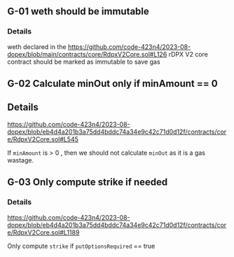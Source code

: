 ## G-01 weth should be immutable

### Details
weth declared in the https://github.com/code-423n4/2023-08-dopex/blob/main/contracts/core/RdpxV2Core.sol#L126 rDPX V2 core contract should be marked as immutable to save gas

## G-02 Calculate minOut only if minAmount == 0 

## Details 
https://github.com/code-423n4/2023-08-dopex/blob/eb4d4a201b3a75dd4bddc74a34e9c42c71d0d12f/contracts/core/RdpxV2Core.sol#L545

If `minAmount` is > 0 , then we should not calculate `minOut` as it is a gas wastage.

## G-03 Only compute strike if needed

### Details
https://github.com/code-423n4/2023-08-dopex/blob/eb4d4a201b3a75dd4bddc74a34e9c42c71d0d12f/contracts/core/RdpxV2Core.sol#L1189

Only compute `strike` if `putOptionsRequired` == true 